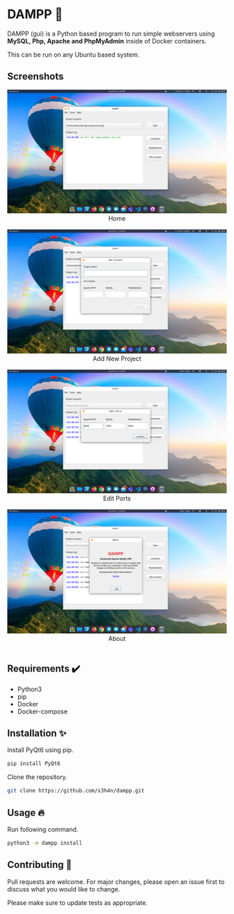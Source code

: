 # DAMPP 🚢
DAMPP (gui) is a Python based program to run simple webservers using **MySQL, Php, Apache and PhpMyAdmin** inside of Docker containers. 

This can be run on any Ubuntu based system. 

## Screenshots
<img src="resources/screenshots/Screenshot from 2022-02-12 14-28-43.png"/>
<center>Home</center><br/>
<img src="resources/screenshots/Screenshot from 2022-02-12 14-28-51.png"/>
<center>Add New Project</center><br/>
<img src="resources/screenshots/Screenshot from 2022-02-12 14-28-57.png"/>
<center>Edit Ports</center><br/>
<img src="resources/screenshots/Screenshot from 2022-02-12 14-29-07.png"/>
<center>About</center><br/>

## Requirements ✔️
- Python3
- pip
- Docker
- Docker-compose

## Installation ✨
Install PyQt6 using pip.
```python
pip install PyQt6
```

Clone the repository.

```bash
git clone https://github.com/s3h4n/dampp.git
```
## Usage 🔥
Run following command.

```bash
python3 -m dampp install
```
## Contributing 🤝

Pull requests are welcome. For major changes, please open an issue first to discuss what you would like to change.

Please make sure to update tests as appropriate.


